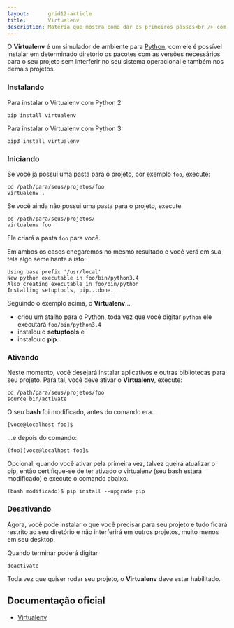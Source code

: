 ```yaml
---
layout:      grid12-article
title:       Virtualenv
description: Matéria que mostra como dar os primeiros passos<br /> com o Virtualenv um simulador de ambientes para Python
---
```


O __Virtualenv__ é um simulador de ambiente para [Python](/python/), com ele é possível instalar em determinado diretório
os pacotes com as versões necessários para o seu projeto sem interferir no seu sistema operacional e também nos demais
projetos.



### Instalando

Para instalar o Virtualenv com Python 2:

	pip install virtualenv

Para instalar o Virtualenv com Python 3:

	pip3 install virtualenv



### Iniciando

Se você já possui uma pasta para o projeto, por exemplo `foo`, execute:

    cd /path/para/seus/projetos/foo
    virtualenv .

Se você ainda não possui uma pasta para o projeto, execute

    cd /path/para/seus/projetos/
    virtualenv foo

Ele criará a pasta `foo` para você.

Em ambos os casos chegaremos no mesmo resultado e você verá em sua tela algo semelhante a isto:

    Using base prefix '/usr/local'
    New python executable in foo/bin/python3.4
    Also creating executable in foo/bin/python
    Installing setuptools, pip...done.

Seguindo o exemplo acima, o __Virtualenv__...

- criou um atalho para o Python, toda vez que você digitar `python` ele executará `foo/bin/python3.4`
- instalou o __setuptools__ e
- instalou o __pip__.



### Ativando

Neste momento, você desejará instalar aplicativos e outras bibliotecas para seu projeto. Para tal, você deve ativar
o __Virtualenv__, execute:

    cd /path/para/seus/projetos/foo
	source bin/activate


O seu __bash__ foi modificado, antes do comando era...

    [voce@localhost foo]$ 

...e depois do comando:

    (foo)[voce@localhost foo]$ 

Opcional: quando você ativar pela primeira vez, talvez queira atualizar o pip, então certifique-se de ter ativado o
virtualenv (seu bash estará modificado) e execute o comando abaixo.

    (bash modificado)$ pip install --upgrade pip



### Desativando

Agora, você pode instalar o que você precisar para seu projeto e tudo ficará restrito ao seu diretório e não interferirá
em outros projetos, muito menos em seu desktop.

Quando terminar poderá digitar

    deactivate

Toda vez que quiser rodar seu projeto, o __Virtualenv__ deve estar habilitado.



Documentação oficial
---

- [Virtualenv](https://virtualenv.pypa.io/en/latest/ "link-externo")

